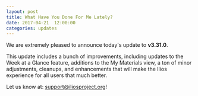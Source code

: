 ```yaml
---
layout: post
title: What Have You Done For Me Lately?
date: 2017-04-21  12:00:00
categories: updates
---
```


We are extremely pleased to announce today's update to __v3.31.0__.

This update includes a bunch of improvements, including updates to the Week at a Glance feature, additions to the My Materials view, a ton of minor adjustments, cleanups, and enhancements that will make the Ilios experience for all users that much better.


Let us know at:  [support@iliosproject.org](mailto:support@iliosproject.org?subject=feedback)!
